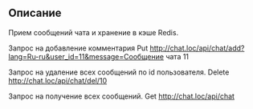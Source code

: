 ## Описание

Прием сообщений чата и хранение в кэше Redis.

Запрос на добавление комментария
Put 
http://chat.loc/api/chat/add?lang=Ru-ru&user_id=11&message=Сообщение чата 11

Запрос на удаление всех сообщений по id пользователя.
Delete
http://chat.loc/api/chat/del/10

Запрос на получение всех сообщений.
Get
http://chat.loc/api/chat
